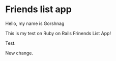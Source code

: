 # Friends list app

Hello, my name is Gorshnag

This is my test on Ruby on Rails Frinends List App!

Test.

New change.